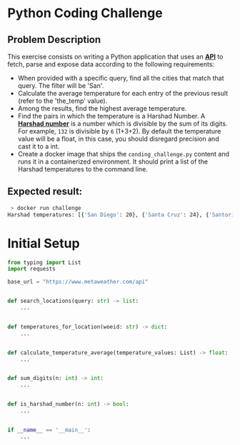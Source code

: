 # Python Coding Challenge

## Problem Description

This exercise consists on writing a Python application that uses an [**API**](https://www.metaweather.com/api/) to fetch, parse and expose data according to the following requirements:

- When provided with a specific query, find all the cities that match that query. The filter will be 'San'.
- Calculate the average temperature for each entry of the previous result (refer to the 'the_temp' value).
- Among the results, find the highest average temperature.
- Find the pairs in which the temperature is a Harshad Number. A [**Harshad number**](https://en.wikipedia.org/wiki/Harshad_number) is a number which is divisible by the sum of its digits. For example, `132` is divisible by `6` (1+3+2). By default the temperature value will be a float, in this case, you should disregard precision and cast it to a int.
- Create a docker image that ships the `conding_challenge.py` content and runs it in a containerized environment. It should print a list of the Harshad temperatures to the command line.

## Expected result:

``` bash
 > docker run challenge
Harshad temperatures: [{'San Diego': 20}, {'Santa Cruz': 24}, {'Santorini': 18}, {'Santander': 12}, {'Santa Cruz de Tenerife': 20}]
```

# Initial Setup
```python
from typing import List
import requests

base_url = "https://www.metaweather.com/api"


def search_locations(query: str) -> list:
    ...


def temperatures_for_location(woeid: str) -> dict:
    ...


def calculate_temperature_average(temperature_values: List) -> float:
    ...


def sum_digits(n: int) -> int:
    ...


def is_harshad_number(n: int) -> bool:
    ...


if __name__ == '__main__':
    ...
```
